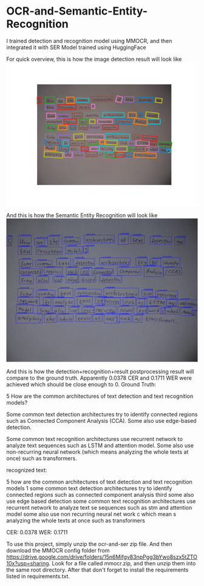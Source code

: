 # OCR-and-Semantic-Entity-Recognition
I trained detection and recognition model using MMOCR, and then integrated it with SER Model trained using HuggingFace

For quick overview, this is how the image detection result will look like
![Alt Text](./detection.png)

And this is how the Semantic Entity Recognition will look like
![Alt Text](./ser.png)

And this is how the detection+recognition+result postprocessing result will compare to the ground truth. Apparently 0.0378 CER and 0.1711 WER were achieved which should be close enough to 0.
Ground Truth: 

5 How are the common architectures of text detection and text recognition models?

Some common text detection architectures try to identify connected regions such as Connected Component Analysis (CCA). Some also use edge-based detection.

Some common text recognition architectures use recurrent network to analyze text sequences such as LSTM and attention model. Some also use non-recurring neural network (which means analyzing the whole texts at once) such as transformers.

recognized text:

5 how are the common architectures of text detection and text recognition models 1  some common text detection architectures try to identify connected regions such as connected component analysis third some also use edge based detection some common text recognition architectures use recurrent network to analyze text se sequences such as stm and attention model some also use non recurring neural net work c which mean s analyzing the whole texts at once such as transformers

CER: 0.0378
WER: 0.1711

To use this project, simply unzip the ocr-and-ser zip file. And then download the MMOCR config folder from https://drive.google.com/drive/folders/15n6Mifgv83npPgg3bYwo8szx5tZTO10x?usp=sharing. Look for a file called mmocr.zip, and then unzip them into the same root directory. After that don't forget to install the requirements listed in requirements.txt.
